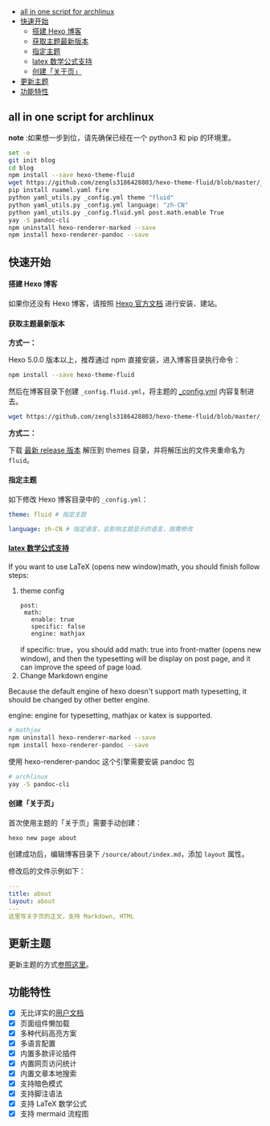 - [all in one script for archlinux](#all-in-one-script-for-archlinux)
- [快速开始](#快速开始)
    - [搭建 Hexo 博客](#搭建-hexo-博客)
    - [获取主题最新版本](#获取主题最新版本)
    - [指定主题](#指定主题)
    - [latex 数学公式支持](#latex-数学公式支持)
    - [创建「关于页」](#创建关于页)
- [更新主题](#更新主题)
- [功能特性](#功能特性)

## all in one script for archlinux

**note** :如果想一步到位，请先确保已经在一个 python3 和 pip 的环境里。

```bash
set -e
git init blog
cd blog
npm install --save hexo-theme-fluid
wget https://github.com/zengls3186428803/hexo-theme-fluid/blob/master/_config.yml -O _config.fluid.yml
pip install ruamel.yaml fire
python yaml_utils.py _config.yml theme "fluid"
python yaml_utils.py _config.yml language: "zh-CN"
python yaml_utils.py _config.fluid.yml post.math.enable True
yay -S pandoc-cli
npm uninstall hexo-renderer-marked --save
npm install hexo-renderer-pandoc --save
```

## 快速开始

#### 搭建 Hexo 博客

如果你还没有 Hexo 博客，请按照 [Hexo 官方文档](https://hexo.io/zh-cn/docs/) 进行安装、建站。

#### 获取主题最新版本

**方式一：**

Hexo 5.0.0 版本以上，推荐通过 npm 直接安装，进入博客目录执行命令：

```bash
npm install --save hexo-theme-fluid
```

然后在博客目录下创建 `_config.fluid.yml`，将主题的 [\_config.yml](https://github.com/zengls3186428803/hexo-theme-fluid/blob/master/_config.yml) 内容复制进去。

```bash
wget https://github.com/zengls3186428803/hexo-theme-fluid/blob/master/_config.yml -O _config.fluid.yml
```

**方式二：**

下载 [最新 release 版本](https://github.com/fluid-dev/hexo-theme-fluid/releases) 解压到 themes 目录，并将解压出的文件夹重命名为 `fluid`。

#### 指定主题

如下修改 Hexo 博客目录中的 `_config.yml`：

```yaml
theme: fluid # 指定主题

language: zh-CN # 指定语言，会影响主题显示的语言，按需修改
```

#### [latex 数学公式支持](https://fluid-dev.github.io/hexo-fluid-docs/en/guide/#math)

If you want to use LaTeX (opens new window)math, you should finish follow steps:

1. theme config
   ```
   post:
    math:
      enable: true
      specific: false
      engine: mathjax
   ```
   if specific: true，you should add math: true into front-matter (opens new window), and then the typesetting will be display on post page, and it can improve the speed of page load.
2. Change Markdown engine

Because the default engine of hexo doesn't support math typesetting, it should be changed by other better engine.

engine: engine for typesetting, mathjax or katex is supported.

```bash
# mathjax
npm uninstall hexo-renderer-marked --save
npm install hexo-renderer-pandoc --save
```

使用 hexo-renderer-pandoc 这个引擎需要安装 pandoc 包

```bash
# archlinux
yay -S pandoc-cli
```

#### 创建「关于页」

首次使用主题的「关于页」需要手动创建：

```bash
hexo new page about
```

创建成功后，编辑博客目录下 `/source/about/index.md`，添加 `layout` 属性。

修改后的文件示例如下：

```yaml
---
title: about
layout: about
---
这里写关于页的正文，支持 Markdown, HTML
```

## 更新主题

更新主题的方式[参照这里](https://hexo.fluid-dev.com/docs/start/#更新主题)。

## 功能特性

- [x] 无比详实的[用户文档](https://hexo.fluid-dev.com/docs/)
- [x] 页面组件懒加载
- [x] 多种代码高亮方案
- [x] 多语言配置
- [x] 内置多款评论插件
- [x] 内置网页访问统计
- [x] 内置文章本地搜索
- [x] 支持暗色模式
- [x] 支持脚注语法
- [x] 支持 LaTeX 数学公式
- [x] 支持 mermaid 流程图
